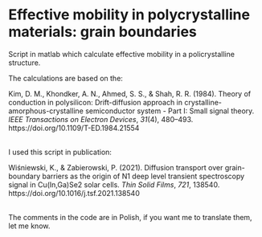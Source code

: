 # Effective mobility in polycrystalline materials: grain boundaries
Script in matlab which calculate effective mobility in a policrystalline structure.

The calculations are based on the:
<div class="csl-entry">Kim, D. M., Khondker, A. N., Ahmed, S. S., &#38; Shah, R. R. (1984). Theory of conduction in polysilicon: Drift-diffusion approach in crystalline-amorphous-crystalline semiconductor system - Part I: Small signal theory. <i>IEEE Transactions on Electron Devices</i>, <i>31</i>(4), 480–493. https://doi.org/10.1109/T-ED.1984.21554</div>

\
I used this script in publication:

<div class="csl-entry">Wiśniewski, K., &#38; Zabierowski, P. (2021). Diffusion transport over grain-boundary barriers as the origin of N1 deep level transient spectroscopy signal in Cu(In,Ga)Se2 solar cells. <i>Thin Solid Films</i>, <i>721</i>, 138540. https://doi.org/10.1016/j.tsf.2021.138540</div>

\
The comments in the code are in Polish, if you want me to translate them, let me know. 
